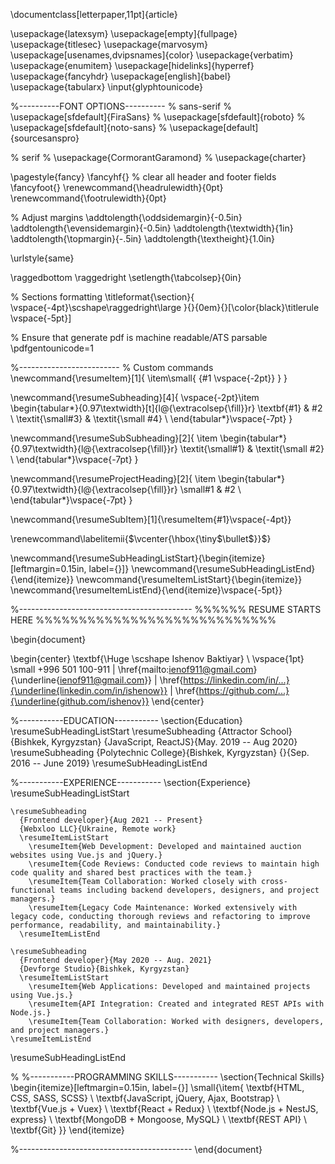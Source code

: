 \documentclass[letterpaper,11pt]{article}

\usepackage{latexsym}
\usepackage[empty]{fullpage}
\usepackage{titlesec}
\usepackage{marvosym}
\usepackage[usenames,dvipsnames]{color}
\usepackage{verbatim}
\usepackage{enumitem}
\usepackage[hidelinks]{hyperref}
\usepackage{fancyhdr}
\usepackage[english]{babel}
\usepackage{tabularx}
\input{glyphtounicode}


%----------FONT OPTIONS----------
% sans-serif
% \usepackage[sfdefault]{FiraSans}
% \usepackage[sfdefault]{roboto}
% \usepackage[sfdefault]{noto-sans}
% \usepackage[default]{sourcesanspro}

% serif
% \usepackage{CormorantGaramond}
% \usepackage{charter}


\pagestyle{fancy}
\fancyhf{} % clear all header and footer fields
\fancyfoot{}
\renewcommand{\headrulewidth}{0pt}
\renewcommand{\footrulewidth}{0pt}

% Adjust margins
\addtolength{\oddsidemargin}{-0.5in}
\addtolength{\evensidemargin}{-0.5in}
\addtolength{\textwidth}{1in}
\addtolength{\topmargin}{-.5in}
\addtolength{\textheight}{1.0in}

\urlstyle{same}

\raggedbottom
\raggedright
\setlength{\tabcolsep}{0in}

% Sections formatting
\titleformat{\section}{
  \vspace{-4pt}\scshape\raggedright\large
}{}{0em}{}[\color{black}\titlerule \vspace{-5pt}]

% Ensure that generate pdf is machine readable/ATS parsable
\pdfgentounicode=1

%-------------------------
% Custom commands
\newcommand{\resumeItem}[1]{
  \item\small{
    {#1 \vspace{-2pt}}
  }
}

\newcommand{\resumeSubheading}[4]{
  \vspace{-2pt}\item
    \begin{tabular*}{0.97\textwidth}[t]{l@{\extracolsep{\fill}}r}
      \textbf{#1} & #2 \\
      \textit{\small#3} & \textit{\small #4} \\
    \end{tabular*}\vspace{-7pt}
}

\newcommand{\resumeSubSubheading}[2]{
    \item
    \begin{tabular*}{0.97\textwidth}{l@{\extracolsep{\fill}}r}
      \textit{\small#1} & \textit{\small #2} \\
    \end{tabular*}\vspace{-7pt}
}

\newcommand{\resumeProjectHeading}[2]{
    \item
    \begin{tabular*}{0.97\textwidth}{l@{\extracolsep{\fill}}r}
      \small#1 & #2 \\
    \end{tabular*}\vspace{-7pt}
}

\newcommand{\resumeSubItem}[1]{\resumeItem{#1}\vspace{-4pt}}

\renewcommand\labelitemii{$\vcenter{\hbox{\tiny$\bullet$}}$}

\newcommand{\resumeSubHeadingListStart}{\begin{itemize}[leftmargin=0.15in, label={}]}
\newcommand{\resumeSubHeadingListEnd}{\end{itemize}}
\newcommand{\resumeItemListStart}{\begin{itemize}}
\newcommand{\resumeItemListEnd}{\end{itemize}\vspace{-5pt}}

%-------------------------------------------
%%%%%%  RESUME STARTS HERE  %%%%%%%%%%%%%%%%%%%%%%%%%%%%


\begin{document}

\begin{center}
    \textbf{\Huge \scshape Ishenov Baktiyar} \\ \vspace{1pt}
    \small +996 501 100-911 $|$ \href{mailto:ienof911@gmail.com}{\underline{ienof911@gmail.com}} $|$ 
    \href{https://linkedin.com/in/...}{\underline{linkedin.com/in/ishenow}} $|$
    \href{https://github.com/...}{\underline{github.com/ishenov}}
\end{center}


%-----------EDUCATION-----------
\section{Education}
  \resumeSubHeadingListStart
    \resumeSubheading
      {Attractor School}{Bishkek, Kyrgyzstan}
      {JavaScript, ReactJS}{May. 2019 -- Aug 2020}
    \resumeSubheading
      {Polytechnic College}{Bishkek, Kyrgyzstan}
      {}{Sep. 2016 -- June 2019}
  \resumeSubHeadingListEnd


%-----------EXPERIENCE-----------
\section{Experience}
  \resumeSubHeadingListStart

    \resumeSubheading
      {Frontend developer}{Aug 2021 -- Present}
      {Webxloo LLC}{Ukraine, Remote work}
      \resumeItemListStart
        \resumeItem{Web Development: Developed and maintained auction websites using Vue.js and jQuery.}
        \resumeItem{Code Reviews: Conducted code reviews to maintain high code quality and shared best practices with the team.}
        \resumeItem{Team Collaboration: Worked closely with cross-functional teams including backend developers, designers, and project managers.}
        \resumeItem{Legacy Code Maintenance: Worked extensively with legacy code, conducting thorough reviews and refactoring to improve performance, readability, and maintainability.}
      \resumeItemListEnd

    \resumeSubheading
      {Frontend developer}{May 2020 -- Aug. 2021}
      {Devforge Studio}{Bishkek, Kyrgyzstan}
      \resumeItemListStart
        \resumeItem{Web Applications: Developed and maintained projects using Vue.js.}
        \resumeItem{API Integration: Created and integrated REST APIs with Node.js.}
        \resumeItem{Team Collaboration: Worked with designers, developers, and project managers.}
    \resumeItemListEnd

  \resumeSubHeadingListEnd


%
%-----------PROGRAMMING SKILLS-----------
\section{Technical Skills}
 \begin{itemize}[leftmargin=0.15in, label={}]
    \small{\item{
     \textbf{HTML, CSS, SASS, SCSS} \\
     \textbf{JavaScript, jQuery, Ajax, Bootstrap} \\
     \textbf{Vue.js + Vuex} \\
     \textbf{React + Redux} \\
     \textbf{Node.js + NestJS, express} \\
     \textbf{MongoDB + Mongoose, MySQL} \\
     \textbf{REST API} \\
     \textbf{Git}
    }}
 \end{itemize}


%-------------------------------------------
\end{document}
